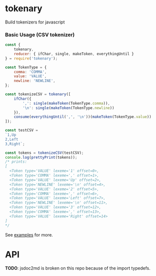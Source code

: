 # tokenary
Build tokenizers for javascript

### Basic Usage (CSV tokenizer)
```js
const {
    tokenary,
    reducer: { ifChar, single, makeToken, everythingUntil }
} = require('tokenary');

const TokenType = {
    comma: 'COMMA',
    value: 'VALUE',
    newline: 'NEWLINE',
};

const tokenizeCSV = tokenary([
    ifChar({
        ',': single(makeToken(TokenType.comma)),
        '\n': single(makeToken(TokenType.newline))
    }),
    consume(everythingUntil(',', '\n'))(makeToken(TokenType.value))
]);

const testCSV = 
`1,Up
2,Left
3,Right`;

const tokens = tokenizeCSV(testCSV);
console.log(prettyPrint(tokens));
/* prints:
[
  <Token type='VALUE' lexeme='1' offset=0>,
  <Token type='COMMA' lexeme=',' offset=1>,
  <Token type='VALUE' lexeme='Up' offset=2>,
  <Token type='NEWLINE' lexeme='\n' offset=4>,
  <Token type='VALUE' lexeme='2' offset=5>,
  <Token type='COMMA' lexeme=',' offset=6>,
  <Token type='VALUE' lexeme='Left' offset=7>,
  <Token type='NEWLINE' lexeme='\n' offset=11>,
  <Token type='VALUE' lexeme='3' offset=12>,
  <Token type='COMMA' lexeme=',' offset=13>,
  <Token type='VALUE' lexeme='Right' offset=14>
]
*/
```

See [examples](examples) for more.

# API

**TODO**: jsdoc2md is broken on this repo because of the import typedefs.